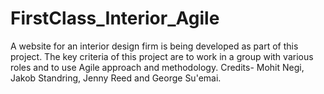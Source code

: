 # FirstClass_Interior_Agile
A website for an interior design firm is being developed as part of this project. The key criteria of this project are to work in a group with various roles and to use Agile approach and methodology. Credits- Mohit Negi, Jakob Standring, Jenny Reed and George Su'emai.
